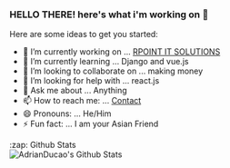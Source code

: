 ### HELLO THERE! here's what i'm working on 👋

Here are some ideas to get you started:

- 🔭 I’m currently working on ... [RPOINT IT SOLUTIONS](https://rpointsolution.com)
- 🌱 I’m currently learning ... Django and vue.js
- 👯 I’m looking to collaborate on ... making money
- 🤔 I’m looking for help with ... react.js
- 💬 Ask me about ... Anything
- 📫 How to reach me: ... [Contact](https://rpointsolution.com/contact)
- 😄 Pronouns: ... He/Him
- ⚡ Fun fact: ... I am your Asian Friend

<summary>:zap: Github Stats</summary>

<img align="left" alt="AdrianDucao's Github Stats" src="https://github-readme-stats.codestackr.vercel.app/api?username=AdrianDucao&show_icons=true&hide_border=true" />


